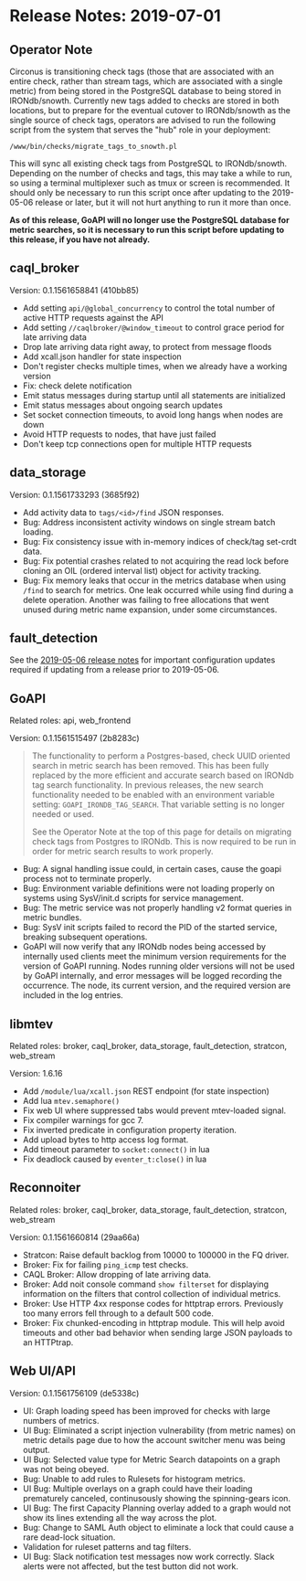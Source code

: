 # Release Notes: 2019-07-01

## Operator Note

Circonus is transitioning check tags (those that are associated with an entire
check, rather than stream tags, which are associated with a single metric) from
being stored in the PostgreSQL database to being stored in IRONdb/snowth.
Currently new tags added to checks are stored in both locations, but to prepare
for the eventual cutover to IRONdb/snowth as the single source of check tags,
operators are advised to run the following script from the system that serves
the "hub" role in your deployment:

```
/www/bin/checks/migrate_tags_to_snowth.pl
```

This will sync all existing check tags from PostgreSQL to IRONdb/snowth.
Depending on the number of checks and tags, this may take a while to run, so
using a terminal multiplexer such as tmux or screen is recommended.  It should
only be necessary to run this script once after updating to the 2019-05-06
release or later, but it will not hurt anything to run it more than once.

**As of this release, GoAPI will no longer use the PostgreSQL database for
metric searches, so it is necessary to run this script before updating to this
release, if you have not already.**

## caql_broker

Version: 0.1.1561658841 (410bb85)

* Add setting `api/@global_concurrency` to control the total number of active
  HTTP requests against the API
* Add setting `//caqlbroker/@window_timeout` to control grace period for late
  arriving data
* Drop late arriving data right away, to protect from message floods
* Add xcall.json handler for state inspection
* Don't register checks multiple times, when we already have a working version
* Fix: check delete notification
* Emit status messages during startup until all statements are initialized
* Emit status messages about ongoing search updates
* Set socket connection timeouts, to avoid long hangs when nodes are down
* Avoid HTTP requests to nodes, that have just failed
* Don't keep tcp connections open for multiple HTTP requests

## data_storage

Version: 0.1.1561733293 (3685f92)

* Add activity data to `tags/<id>/find` JSON responses.
* Bug: Address inconsistent activity windows on single stream batch loading.
* Bug: Fix consistency issue with in-memory indices of check/tag set-crdt data.
* Bug: Fix potential crashes related to not acquiring the read lock before
  cloning an OIL (ordered interval list) object for activity tracking.
* Bug: Fix memory leaks that occur in the metrics database when using `/find`
  to search for metrics. One leak occurred while using find during a delete
  operation. Another was failing to free allocations that went unused during
  metric name expansion, under some circumstances.

## fault_detection

See the [2019-05-06 release notes](/Changelog/20190506.md#faultdetection) for
important configuration updates required if updating from a release prior to
2019-05-06.

## GoAPI

Related roles: api, web_frontend

Version: 0.1.1561515497 (2b8283c)

> The functionality to perform a Postgres-based, check UUID oriented search in
> metric search has been removed. This has been fully replaced by the more
> efficient and accurate search based on IRONdb tag search functionality. In
> previous releases, the new search functionality needed to be enabled with an
> environment variable setting: `GOAPI_IRONDB_TAG_SEARCH`. That variable
> setting is no longer needed or used.
>
> See the Operator Note at the top of this page for details on migrating check
> tags from Postgres to IRONdb. This is now required to be run in order for
> metric search results to work properly.

* Bug: A signal handling issue could, in certain cases, cause the goapi process
  not to terminate properly.
* Bug: Environment variable definitions were not loading properly on systems
  using SysV/init.d scripts for service management.
* Bug: The metric service was not properly handling v2 format queries in metric
  bundles.
* Bug: SysV init scripts failed to record the PID of the started service,
  breaking subsequent operations.
* GoAPI will now verify that any IRONdb nodes being accessed by internally used
  clients meet the minimum version requirements for the version of GoAPI
  running. Nodes running older versions will not be used by GoAPI internally,
  and error messages will be logged recording the occurrence. The node, its
  current version, and the required version are included in the log entries.

## libmtev

Related roles: broker, caql_broker, data_storage, fault_detection, stratcon, web_stream

Version: 1.6.16

* Add `/module/lua/xcall.json` REST endpoint (for state inspection)
* Add lua `mtev.semaphore()`
* Fix web UI where suppressed tabs would prevent mtev-loaded signal.
* Fix compiler warnings for gcc 7.
* Fix inverted predicate in configuration property iteration.
* Add upload bytes to http access log format.
* Add timeout parameter to `socket:connect()` in lua
* Fix deadlock caused by `eventer_t:close()` in lua

## Reconnoiter

Related roles: broker, caql_broker, data_storage, fault_detection, stratcon, web_stream

Version: 0.1.1561660814 (29aa66a)

* Stratcon: Raise default backlog from 10000 to 100000 in the FQ driver.
* Broker: Fix for failing `ping_icmp` test checks.
* CAQL Broker: Allow dropping of late arriving data.
* Broker: Add noit console command `show filterset` for displaying information
  on the filters that control collection of individual metrics.
* Broker: Use HTTP 4xx response codes for httptrap errors. Previously too many
  errors fell through to a default 500 code.
* Broker: Fix chunked-encoding in httptrap module. This will help avoid
  timeouts and other bad behavior when sending large JSON payloads to an
  HTTPtrap.

## Web UI/API

Version: 0.1.1561756109 (de5338c)

* UI: Graph loading speed has been improved for checks with large numbers of
  metrics.
* UI Bug: Eliminated a script injection vulnerability (from metric names) on
  metric details page due to how the account switcher menu was being output.
* UI Bug: Selected value type for Metric Search datapoints on a graph was not
  being obeyed.
* Bug: Unable to add rules to Rulesets for histogram metrics.
* UI Bug: Multiple overlays on a graph could have their loading prematurely
  canceled, continusously showing the spinning-gears icon.
* UI Bug: The first Capacity Planning overlay added to a graph would not show
  its lines extending all the way across the plot.
* Bug: Change to SAML Auth object to eliminate a lock that could cause a rare
  dead-lock situation.
* Validation for ruleset patterns and tag filters.
* UI Bug: Slack notification test messages now work correctly. Slack alerts
  were not affected, but the test button did not work.

